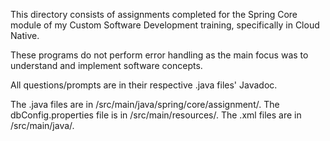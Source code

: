 This directory consists of assignments completed for the Spring Core module of my Custom Software Development training, specifically in Cloud Native.

These programs do not perform error handling as the main focus was to understand and implement software concepts.

All questions/prompts are in their respective .java files' Javadoc.

The .java files are in /src/main/java/spring/core/assignment/.
The dbConfig.properties file is in /src/main/resources/.
The .xml files are in /src/main/java/.
